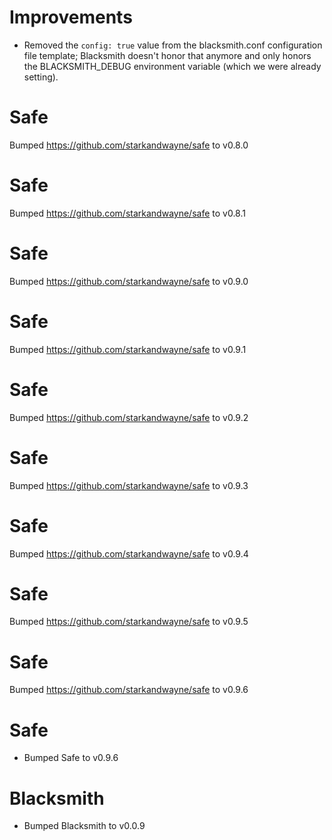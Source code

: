 # Improvements

- Removed the `config: true` value from the blacksmith.conf
  configuration file template; Blacksmith doesn't honor that
  anymore and only honors the BLACKSMITH_DEBUG environment
  variable (which we were already setting).

# Safe
Bumped https://github.com/starkandwayne/safe to v0.8.0

# Safe
Bumped https://github.com/starkandwayne/safe to v0.8.1

# Safe
Bumped https://github.com/starkandwayne/safe to v0.9.0

# Safe
Bumped https://github.com/starkandwayne/safe to v0.9.1

# Safe
Bumped https://github.com/starkandwayne/safe to v0.9.2

# Safe
Bumped https://github.com/starkandwayne/safe to v0.9.3

# Safe
Bumped https://github.com/starkandwayne/safe to v0.9.4

# Safe
Bumped https://github.com/starkandwayne/safe to v0.9.5

# Safe
Bumped https://github.com/starkandwayne/safe to v0.9.6

# Safe

- Bumped Safe to v0.9.6

# Blacksmith

- Bumped Blacksmith to v0.0.9
